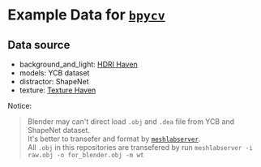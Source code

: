 # Example Data for [`bpycv`](https://github.com/DIYer22/bpycv)

## Data source
 - background_and_light: [HDRI Haven](https://hdrihaven.com/hdris/)
 - models: YCB dataset
 - distractor: ShapeNet
 - texture: [Texture Haven](https://texturehaven.com/)

Notice: 
 > Blender may can't direct load `.obj` and `.dea` file from YCB and ShapeNet dataset.  
 > It's better to transefer and format by [`meshlabserver`](https://github.com/cnr-isti-vclab/meshlab/releases).    
 > All `.obj` in this repositories are transefered by run `meshlabserver -i raw.obj -o for_blender.obj -m wt`
